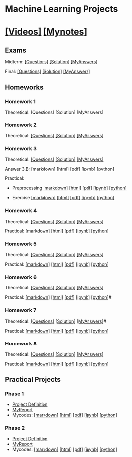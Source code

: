 # Machine Learning Projects

# [[Videos]](https://www.aparat.com/v/bWr3A) [[Mynotes]](MyNotes/MachineLearningMidTerm_Abstract.pdf)

## Exams

Midterm: [[Questions]](Midterm/ML2021S_MidtermExam.pdf) [[Solution]](Midterm/ML2021S-MidtermExam-Solution.pdf) [[MyAnswers]](Midterm/midterm.pdf) 

Final: [[Questions]](FinalExam/ML2021S-FinalExam.pdf) [[Solution]](FinalExam/ML2021S-FinalExam-Solution.pdf) [[MyAnswers]](FinalExam/ML_Final.pdf)



## Homeworks

### Homework 1

Theoretical: [[Questions]](HW1/1.pdf) [[Solution]](HW1/ML_HW1_Solution.pdf) [[MyAnswers]](HW1/HW1_ML.pdf)

### Homework 2

Theoretical: [[Questions]](HW2/2.pdf) [[Solution]](HW2/ML_HW2_Solution.pdf) [[MyAnswers]](HW2/HW2_ML.pdf)

### Homework 3

Theoretical: [[Questions]](HW3/Theoretical/3.pdf) [[Solution]](HW3/Theoretical/ML_HW3_Solution.pdf) [[MyAnswers]](HW3/Theoretical/HW3_ML.pdf)

Answer 3.B: [[markdown]](HW3/Practical/Exercise3.B.md) [[html]](HW3/Practical/Exercise3.B.html) [[pdf]](HW3/Practical/Exercise3.B.pdf) [[ipynb]](HW3/Practical/Exercise3.B.ipynb) [[python]](HW3/Practical/Exercise3.B.py)

Practical: 

- Preprocessing [[markdown]](Hw3/Practical/HomeWork3_Practical_Preprocessing.md) [[html]](Hw3/Practical/HomeWork3_Practical_Preprocessing.html) [[pdf]](Hw3/Practical/HomeWork3_Practical_Preprocessing.pdf) [[ipynb]](Hw3/Practical/HomeWork3_Practical_Preprocessing.ipynb) [[python]](Hw3/Practical/HomeWork3_Practical_Preprocessing.py)

- Exercise [[markdown]](HW3/Practical/Homework3.md) [[html]](HW3/Practical/Homework3.html) [[pdf]](HW3/Practical/Homework3.pdf) [[ipynb]](HW3/Practical/Homework3.ipynb) [[python]](HW3/Practical/Homework3.py)

### Homework 4

Theoretical: [[Questions]](HW4/Theoretical/4.pdf) [[Solution]](HW4/Theoretical/ML_HW4_Solution.pdf) [[MyAnswers]](HW4/Theoretical/HW4_ML.pdf)

Practical: [[markdown]](HW4/Practical/ML_HW4_AmirPourmand.md) [[html]](HW4/Practical/ML_HW4_AmirPourmand.html) [[pdf]](HW4/Practical/ML_HW4_AmirPourmand.pdf) [[ipynb]](HW4/Practical/ML_HW4_AmirPourmand.ipynb) [[python]](HW4/Practical/ML_HW4_AmirPourmand.py) 

### Homework 5

Theoretical: [[Questions]](HW5/Theoretical/5.pdf) [[Solution]](HW5/Theoretical/ML_HW5_Solution.pdf) [[MyAnswers]](HW5/Theoretical/HW5_ML.pdf)

Practical: [[markdown]](HW5/Practical/ML2021S_HW5.md) [[html]](HW5/Practical/ML2021S_HW5.html) [[pdf]](HW5/Practical/ML2021S_HW5.pdf) [[ipynb]](HW5/Practical/ML2021S_HW5.ipynb) [[python]](HW5/Practical/ML2021S_HW5.py)

### Homework 6

Theoretical: [[Questions]](HW6/Theoretical/6.pdf) [[Solution]](HW6/Theoretical/ML_HW6_Solution.pdf) [[MyAnswers]](HW6/Theoretical/HW6_ML.pdf)

Practical: [[markdown]](HW6/Practical/ML2021S_HW6_AmirPourmand.md) [[html]](HW6/Practical/ML2021S_HW6_AmirPourmand.html) [[pdf]](HW6/Practical/ML2021S_HW6_AmirPourmand.pdf) [[ipynb]](HW6/Practical/ML2021S_HW6_AmirPourmand.ipynb) [[python]](HW6/Practical/ML2021S_HW6_AmirPourmand.py)#

### Homework 7

Theoretical: [[Questions]](HW7/Theoretical/7.pdf) [[Solution]](HW7/Theoretical/ML_HW7_Solution.pdf) [[MyAnswers]](HW7/Theoretical/HW7_ML.pdf)#

Practical: [[markdown]](HW7/Practical/ML2021S-HW7.md) [[html]](HW7/Practical/ML2021S-HW7.html) [[pdf]](HW7/Practical/ML2021S-HW7.pdf) [[ipynb]](HW7/Practical/ML2021S-HW7.ipynb) [[python]](HW7/Practical/ML2021S-HW7.py)

### Homework 8

Theoretical: [[Questions]](HW8/Theoretical/8.pdf) [[Solution]](HW8/Theoretical/ML_HW8_Solution.pdf) [[MyAnswers]](HW8/Theoretical/HW8_ML.pdf)

Practical: [[markdown]](HW8/Practical/ML2021S-HW8.md) [[html]](HW8/Practical/ML2021S-HW8.html) [[pdf]](HW8/Practical/ML2021S-HW8.pdf) [[ipynb]](HW8/Practical/ML2021S-HW8.ipynb) [[python]](HW8/Practical/ML2021S-HW8.py)

## Practical Projects

### Phase 1

- [Project Definition](Final_Phase1/Phase1_Definition.pdf) 
- [MyReport](Final_Phase1/ML_Phase1_AmirPourmand_99210259.pdf)
- Mycodes: [[markdown]](Final_Phase1/Practical_Phase1.md) [[html]](Final_Phase1/Practical_Phase1.html) [[pdf]](Final_Phase1/Practical_Phase1.pdf) [[ipynb]](Final_Phase1/Practical_Phase1.ipynb) [[python]](Final_Phase1/Practical_Phase1.py)

### Phase 2

- [Project Definition](Final_Phase2/Phase2_Definition.pdf) 
- [MyReport](Final_Phase2/ML_Report_Phase2_AmirPourmand_99210259.pdf)
- Mycodes: [[markdown]](Final_Phase2/Practical_Phase2.md) [[html]](Final_Phase2/Practical_Phase2.html) [[pdf]](Final_Phase2/Practical_Phase2.pdf) [[ipynb]](Final_Phase2/Practical_Phase2.ipynb) [[python]](Final_Phase2/Practical_Phase2.py)